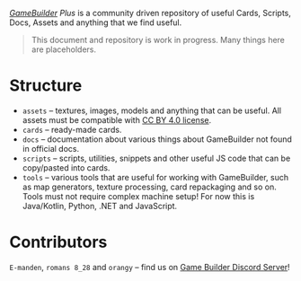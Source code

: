 *[GameBuilder](http://gamebuilder.area120.com/) Plus* is a community
 driven repository of useful Cards, Scripts, Docs, Assets 
 and anything that we find useful.

> This document and repository is work in progress. Many things here are placeholders.

# Structure

* `assets` – textures, images, models and anything that can be useful. 
  All assets must be compatible with [CC BY 4.0 license](https://creativecommons.org/licenses/by/4.0/).
* `cards` – ready-made cards. 
* `docs` – documentation about various things about GameBuilder not found in official docs.
* `scripts` – scripts, utilities, snippets and other useful JS code that can be copy/pasted into cards.
* `tools` – various tools that are useful for working with GameBuilder, 
  such as map generators, texture processing, card repackaging and so on. 
  Tools must not require complex machine setup! For now this is Java/Kotlin, Python, .NET and JavaScript.   

# Contributors

`E-manden`, `romans 8_28` and `orangy` – find us on [Game Builder Discord Server](https://discord.gg/f7D4Tp7)! 

